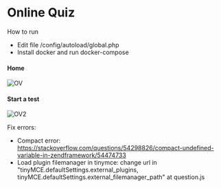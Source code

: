# Online Quiz

How to run
- Edit file /config/autoload/global.php
- Install docker and run docker-compose

#### Home
![OV](https://github.com/nguyentu43/quiz/raw/master/screenshot01.png)

#### Start a test
![OV2](https://github.com/nguyentu43/quiz/raw/master/screenshot02.png)

Fix errors:
- Compact error: https://stackoverflow.com/questions/54298826/compact-undefined-variable-in-zendframework/54474733
- Load plugin filemanager in tinymce: change url in "tinyMCE.defaultSettings.external_plugins, tinyMCE.defaultSettings.external_filemanager_path" at question.js
